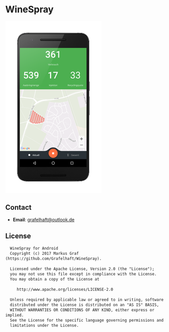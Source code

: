 # WineSpray

<img src="screenshots/device-2017-02-02-1327292_framed.png" width="300"/>

## Contact 

- **Email**: grafelhaft@outlook.de

## License


      WineSpray for Android
      Copyright (c) 2017 Markus Graf (https://github.com/Grafelhaft/WineSpray).
      
      Licensed under the Apache License, Version 2.0 (the "License");
      you may not use this file except in compliance with the License.
      You may obtain a copy of the License at

         http://www.apache.org/licenses/LICENSE-2.0

      Unless required by applicable law or agreed to in writing, software
      distributed under the License is distributed on an "AS IS" BASIS,
      WITHOUT WARRANTIES OR CONDITIONS OF ANY KIND, either express or implied.
      See the License for the specific language governing permissions and
      limitations under the License.
    
